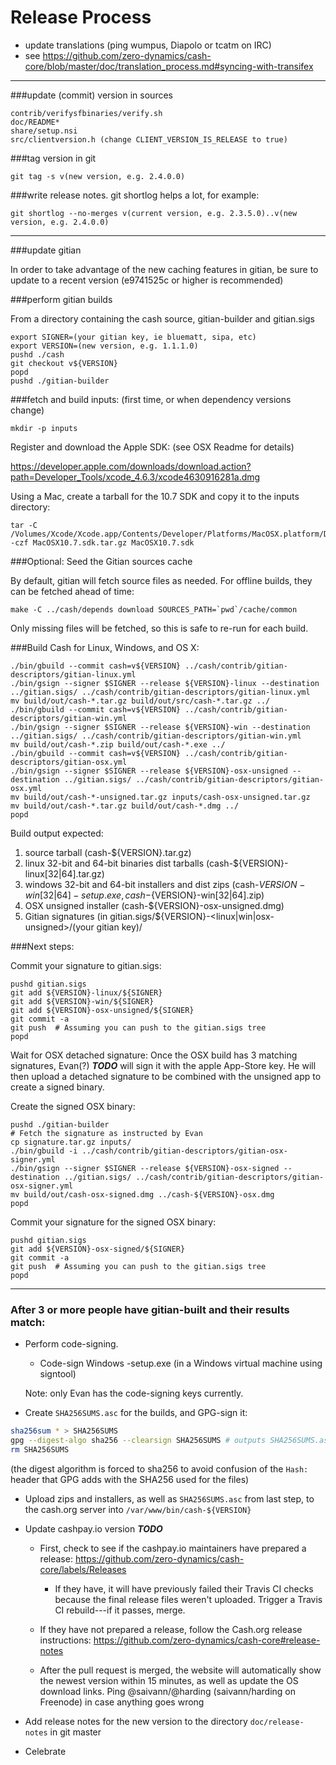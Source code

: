 Release Process
====================

* update translations (ping wumpus, Diapolo or tcatm on IRC)
* see https://github.com/zero-dynamics/cash-core/blob/master/doc/translation_process.md#syncing-with-transifex

* * *

###update (commit) version in sources

	contrib/verifysfbinaries/verify.sh
	doc/README*
	share/setup.nsi
	src/clientversion.h (change CLIENT_VERSION_IS_RELEASE to true)

###tag version in git

	git tag -s v(new version, e.g. 2.4.0.0)

###write release notes. git shortlog helps a lot, for example:

	git shortlog --no-merges v(current version, e.g. 2.3.5.0)..v(new version, e.g. 2.4.0.0)

* * *

###update gitian

 In order to take advantage of the new caching features in gitian, be sure to update to a recent version (e9741525c or higher is recommended)

###perform gitian builds

 From a directory containing the cash source, gitian-builder and gitian.sigs

	export SIGNER=(your gitian key, ie bluematt, sipa, etc)
	export VERSION=(new version, e.g. 1.1.1.0)
	pushd ./cash
	git checkout v${VERSION}
	popd
	pushd ./gitian-builder

###fetch and build inputs: (first time, or when dependency versions change)
 
	mkdir -p inputs

 Register and download the Apple SDK: (see OSX Readme for details)
 
 https://developer.apple.com/downloads/download.action?path=Developer_Tools/xcode_4.6.3/xcode4630916281a.dmg
 
 Using a Mac, create a tarball for the 10.7 SDK and copy it to the inputs directory:
 
	tar -C /Volumes/Xcode/Xcode.app/Contents/Developer/Platforms/MacOSX.platform/Developer/SDKs/ -czf MacOSX10.7.sdk.tar.gz MacOSX10.7.sdk

###Optional: Seed the Gitian sources cache

  By default, gitian will fetch source files as needed. For offline builds, they can be fetched ahead of time:

	make -C ../cash/depends download SOURCES_PATH=`pwd`/cache/common

  Only missing files will be fetched, so this is safe to re-run for each build.

###Build Cash for Linux, Windows, and OS X:

	./bin/gbuild --commit cash=v${VERSION} ../cash/contrib/gitian-descriptors/gitian-linux.yml
	./bin/gsign --signer $SIGNER --release ${VERSION}-linux --destination ../gitian.sigs/ ../cash/contrib/gitian-descriptors/gitian-linux.yml
	mv build/out/cash-*.tar.gz build/out/src/cash-*.tar.gz ../
	./bin/gbuild --commit cash=v${VERSION} ../cash/contrib/gitian-descriptors/gitian-win.yml
	./bin/gsign --signer $SIGNER --release ${VERSION}-win --destination ../gitian.sigs/ ../cash/contrib/gitian-descriptors/gitian-win.yml
	mv build/out/cash-*.zip build/out/cash-*.exe ../
	./bin/gbuild --commit cash=v${VERSION} ../cash/contrib/gitian-descriptors/gitian-osx.yml
	./bin/gsign --signer $SIGNER --release ${VERSION}-osx-unsigned --destination ../gitian.sigs/ ../cash/contrib/gitian-descriptors/gitian-osx.yml
	mv build/out/cash-*-unsigned.tar.gz inputs/cash-osx-unsigned.tar.gz
	mv build/out/cash-*.tar.gz build/out/cash-*.dmg ../
	popd
  Build output expected:

  1. source tarball (cash-${VERSION}.tar.gz)
  2. linux 32-bit and 64-bit binaries dist tarballs (cash-${VERSION}-linux[32|64].tar.gz)
  3. windows 32-bit and 64-bit installers and dist zips (cash-${VERSION}-win[32|64]-setup.exe, cash-${VERSION}-win[32|64].zip)
  4. OSX unsigned installer (cash-${VERSION}-osx-unsigned.dmg)
  5. Gitian signatures (in gitian.sigs/${VERSION}-<linux|win|osx-unsigned>/(your gitian key)/

###Next steps:

Commit your signature to gitian.sigs:

	pushd gitian.sigs
	git add ${VERSION}-linux/${SIGNER}
	git add ${VERSION}-win/${SIGNER}
	git add ${VERSION}-osx-unsigned/${SIGNER}
	git commit -a
	git push  # Assuming you can push to the gitian.sigs tree
	popd

  Wait for OSX detached signature:
	Once the OSX build has 3 matching signatures, Evan(?) ***TODO*** will sign it with the apple App-Store key.
	He will then upload a detached signature to be combined with the unsigned app to create a signed binary.

  Create the signed OSX binary:

	pushd ./gitian-builder
	# Fetch the signature as instructed by Evan
	cp signature.tar.gz inputs/
	./bin/gbuild -i ../cash/contrib/gitian-descriptors/gitian-osx-signer.yml
	./bin/gsign --signer $SIGNER --release ${VERSION}-osx-signed --destination ../gitian.sigs/ ../cash/contrib/gitian-descriptors/gitian-osx-signer.yml
	mv build/out/cash-osx-signed.dmg ../cash-${VERSION}-osx.dmg
	popd

Commit your signature for the signed OSX binary:

	pushd gitian.sigs
	git add ${VERSION}-osx-signed/${SIGNER}
	git commit -a
	git push  # Assuming you can push to the gitian.sigs tree
	popd

-------------------------------------------------------------------------

### After 3 or more people have gitian-built and their results match:

- Perform code-signing.

    - Code-sign Windows -setup.exe (in a Windows virtual machine using signtool)

  Note: only Evan has the code-signing keys currently.

- Create `SHA256SUMS.asc` for the builds, and GPG-sign it:
```bash
sha256sum * > SHA256SUMS
gpg --digest-algo sha256 --clearsign SHA256SUMS # outputs SHA256SUMS.asc
rm SHA256SUMS
```
(the digest algorithm is forced to sha256 to avoid confusion of the `Hash:` header that GPG adds with the SHA256 used for the files)

- Upload zips and installers, as well as `SHA256SUMS.asc` from last step, to the cash.org server
  into `/var/www/bin/cash-${VERSION}`

- Update cashpay.io version ***TODO***

  - First, check to see if the cashpay.io maintainers have prepared a
    release: https://github.com/zero-dynamics/cash-core/labels/Releases

      - If they have, it will have previously failed their Travis CI
        checks because the final release files weren't uploaded.
        Trigger a Travis CI rebuild---if it passes, merge.

  - If they have not prepared a release, follow the Cash.org release
    instructions: https://github.com/zero-dynamics/cash-core#release-notes

  - After the pull request is merged, the website will automatically show the newest version within 15 minutes, as well
    as update the OS download links. Ping @saivann/@harding (saivann/harding on Freenode) in case anything goes wrong

- Add release notes for the new version to the directory `doc/release-notes` in git master

- Celebrate

